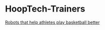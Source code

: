 # HoopTech-Trainers



[Robots that help athletes play basketball better](https://ideogram.ai/api/images/direct/tUCxsIM0SS2Si6WxhqDMSg.jpg)


